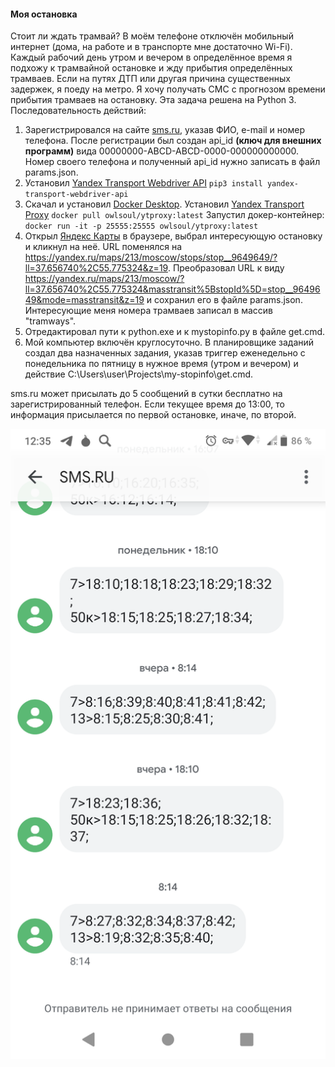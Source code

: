 ﻿#### Моя остановка
Стоит ли ждать трамвай? В моём телефоне отключён мобильный интернет (дома, на работе и в транспорте мне достаточно Wi-Fi). Каждый рабочий день утром и вечером в определённое время я подхожу к трамвайной остановке и жду прибытия определённых трамваев. Если на путях ДТП или другая причина существенных задержек, я поеду на метро. Я хочу получать СМС с прогнозом времени прибытия трамваев на остановку. Эта задача решена на Python 3. Последовательность действий:
1. Зарегистрировался на сайте [sms.ru](https://sms.ru), указав ФИО, e-mail и номер телефона. После регистрации был создан api_id **(ключ для внешних программ)** вида 00000000-ABCD-ABCD-0000-000000000000. Номер своего телефона и полученный api_id нужно записать в файл params.json.
2. Установил [Yandex Transport Webdriver API](https://github.com/OwlSoul/YandexTransportWebdriverAPI-Python) `pip3 install yandex-transport-webdriver-api`
3. Скачал и установил [Docker Desktop](https://download.docker.com/win/stable/Docker%20Desktop%20Installer.exe).
 Установил [Yandex Transport Proxy](https://github.com/OwlSoul/YandexTransportProxy)
 `docker pull owlsoul/ytproxy:latest`
 Запустил докер-контейнер:
 `docker run -it -p 25555:25555 owlsoul/ytproxy:latest`
4. Открыл [Яндекс Карты](https://yandex.ru/maps/) в браузере, выбрал интересующую остановку и кликнул на неё. URL поменялся на https://yandex.ru/maps/213/moscow/stops/stop__9649649/?ll=37.656740%2C55.775324&z=19. Преобразовал URL к виду https://yandex.ru/maps/213/moscow/?ll=37.656740%2C55.775324&masstransit%5BstopId%5D=stop__9649649&mode=masstransit&z=19 и сохранил его в файле params.json. Интересующие меня номера трамваев записал в массив "tramways".
5. Отредактировал пути к python.exe и к mystopinfo.py в файле get.cmd.
6. Мой компьютер включён круглосуточно. В планировщике заданий создал два назначенных задания, указав триггер еженедельно с понедельника по пятницу в нужное время (утром и вечером) и действие C:\Users\user\Projects\my-stopinfo\get.cmd.

sms.ru может присылать до 5 сообщений в сутки бесплатно на зарегистрированный телефон. Если текущее время до 13:00, то информация присылается по первой остановке, иначе, по второй.

![Результат](Screenshot.png)




